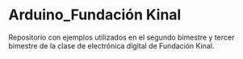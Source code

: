# Arduino_Fundación Kinal
Repositorio con ejemplos utilizados en el segundo bimestre y tercer bimestre de la clase de electrónica digital de Fundación Kinal.
